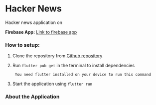 # Hacker News

Hacker news application on 

**Firebase App:**  [Link to firebase app](https://appdistribution.firebase.google.com/testerapps/1:761573465149:android:91577d31cc4cec54c25e54/releases/72f612onvo52o?utm_source=firebase-console)


### How to setup:
1. Clone the repository from [Github repository](https://something)
2. Run `flutter pub get` in the terminal to install dependencies 

        You need flutter installed on your device to run this command

3. Start the application using `flutter run`

### About the Application
